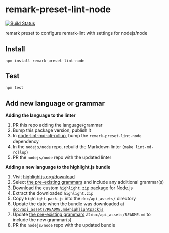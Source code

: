 # remark-preset-lint-node

[![Build Status](https://github.com/nodejs/remark-preset-lint-node/workflows/Tests/badge.svg)](https://github.com/nodejs/remark-preset-lint-node/actions?workflow=Tests)

remark preset to configure remark-lint with settings for nodejs/node

## Install

```console
npm install remark-preset-lint-node
```

## Test

```console
npm test
```

## Add new language or grammar

**Adding the language to the linter**

1. PR this repo adding the language/grammar
1. Bump this package version, publish it
1. In [node-lint-md-cli-rollup](https://github.com/nodejs/node/tree/master/tools/node-lint-md-cli-rollup), bump the `remark-preset-lint-node` dependency 
1. In the `nodejs/node` repo, rebuild the Markdown linter (`make lint-md-rollup`)
1. PR the `nodejs/node` repo with the updated linter

**Adding a new language to the highlight.js bundle**

1. Visit [highlightjs.org/download](https://highlightjs.org/download/)
1. Select [the pre-existing grammars](https://github.com/nodejs/node/tree/master/doc/api_assets#highlightpackjs) and include any additional grammar(s)
1. Download the custom `highlight.zip` package for Node.js
1. Extract the downloaded `highlight.zip`
1. Copy `highlight.pack.js` into the `doc/api_assets/` directory
1. Update the date when the bundle was downloaded at [`doc/api_assets/README.md#highlightpackjs`](https://github.com/nodejs/node/tree/master/doc/api_assets#highlightpackjs)
1. Update [the pre-existing grammars](https://github.com/nodejs/node/tree/master/doc/api_assets#highlightpackjs) at `doc/api_assets/README.md` to include the new grammar(s)
1. PR the `nodejs/node` repo with the updated bundle
